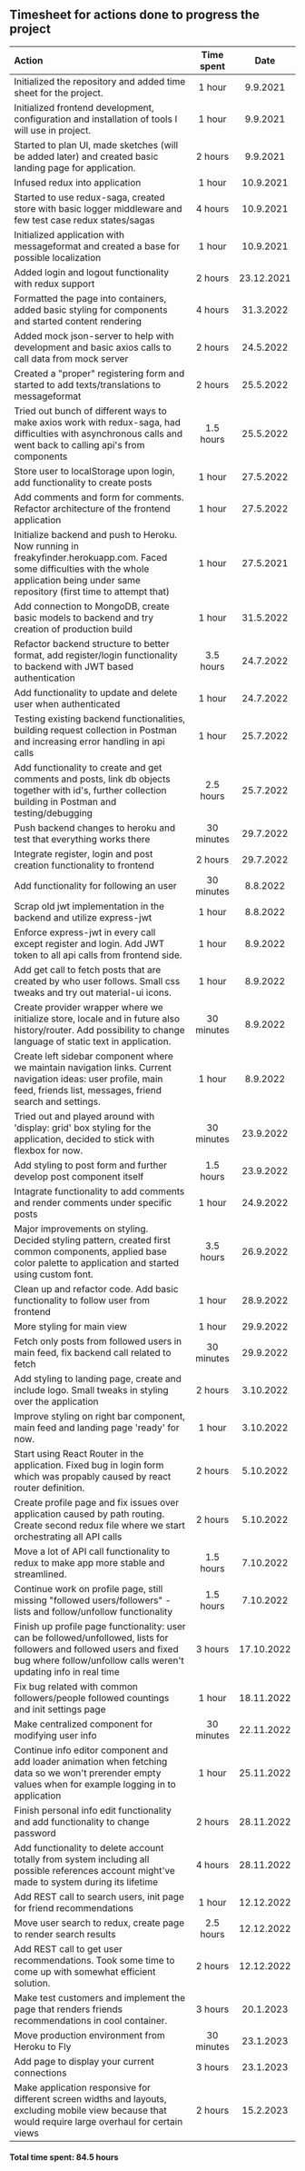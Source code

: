 ## Timesheet for actions done to progress the project

| Action                                                                                                                                                                                        | Time spent |    Date    |
| :-------------------------------------------------------------------------------------------------------------------------------------------------------------------------------------------- | :--------: | :--------: |
| Initialized the repository and added time sheet for the project.                                                                                                                              |   1 hour   |  9.9.2021  |
| Initialized frontend development, configuration and installation of tools I will use in project.                                                                                              |   1 hour   |  9.9.2021  |
| Started to plan UI, made sketches (will be added later) and created basic landing page for application.                                                                                       |  2 hours   |  9.9.2021  |
| Infused redux into application                                                                                                                                                                |   1 hour   | 10.9.2021  |
| Started to use redux-saga, created store with basic logger middleware and few test case redux states/sagas                                                                                    |  4 hours   | 10.9.2021  |
| Initialized application with messageformat and created a base for possible localization                                                                                                       |   1 hour   | 10.9.2021  |
| Added login and logout functionality with redux support                                                                                                                                       |  2 hours   | 23.12.2021 |
| Formatted the page into containers, added basic styling for components and started content rendering                                                                                          |  4 hours   | 31.3.2022  |
| Added mock json-server to help with development and basic axios calls to call data from mock server                                                                                           |  2 hours   | 24.5.2022  |
| Created a "proper" registering form and started to add texts/translations to messageformat                                                                                                    |  2 hours   | 25.5.2022  |
| Tried out bunch of different ways to make axios work with redux-saga, had difficulties with asynchronous calls and went back to calling api's from components                                 | 1.5 hours  | 25.5.2022  |
| Store user to localStorage upon login, add functionality to create posts                                                                                                                      |   1 hour   | 27.5.2022  |
| Add comments and form for comments. Refactor architecture of the frontend application                                                                                                         |   1 hour   | 27.5.2022  |
| Initialize backend and push to Heroku. Now running in freakyfinder.herokuapp.com. Faced some difficulties with the whole application being under same repository (first time to attempt that) |   1 hour   | 27.5.2021  |
| Add connection to MongoDB, create basic models to backend and try creation of production build                                                                                                |   1 hour   | 31.5.2022  |
| Refactor backend structure to better format, add register/login functionality to backend with JWT based authentication                                                                        | 3.5 hours  | 24.7.2022  |
| Add functionality to update and delete user when authenticated                                                                                                                                |   1 hour   | 24.7.2022  |
| Testing existing backend functionalities, building request collection in Postman and increasing error handling in api calls                                                                   |   1 hour   | 25.7.2022  |
| Add functionality to create and get comments and posts, link db objects together with id's, further collection building in Postman and testing/debugging                                      | 2.5 hours  | 25.7.2022  |
| Push backend changes to heroku and test that everything works there                                                                                                                           | 30 minutes | 29.7.2022  |
| Integrate register, login and post creation functionality to frontend                                                                                                                         |  2 hours   | 29.7.2022  |
| Add functionality for following an user                                                                                                                                                       | 30 minutes |  8.8.2022  |
| Scrap old jwt implementation in the backend and utilize express-jwt                                                                                                                           |   1 hour   |  8.8.2022  |
| Enforce express-jwt in every call except register and login. Add JWT token to all api calls from frontend side.                                                                               |   1 hour   |  8.9.2022  |
| Add get call to fetch posts that are created by who user follows. Small css tweaks and try out material-ui icons.                                                                             |   1 hour   |  8.9.2022  |
| Create provider wrapper where we initialize store, locale and in future also history/router. Add possibility to change language of static text in application.                                | 30 minutes |  8.9.2022  |
| Create left sidebar component where we maintain navigation links. Current navigation ideas: user profile, main feed, friends list, messages, friend search and settings.                      |   1 hour   |  8.9.2022  |
| Tried out and played around with 'display: grid' box styling for the application, decided to stick with flexbox for now.                                                                      | 30 minutes | 23.9.2022  |
| Add styling to post form and further develop post component itself                                                                                                                            | 1.5 hours  | 23.9.2022  |
| Intagrate functionality to add comments and render comments under specific posts                                                                                                              |   1 hour   | 24.9.2022  |
| Major improvements on styling. Decided styling pattern, created first common components, applied base color palette to application and started using custom font.                             | 3.5 hours  | 26.9.2022  |
| Clean up and refactor code. Add basic functionality to follow user from frontend                                                                                                              |   1 hour   | 28.9.2022  |
| More styling for main view                                                                                                                                                                    |   1 hour   | 29.9.2022  |
| Fetch only posts from followed users in main feed, fix backend call related to fetch                                                                                                          | 30 minutes | 29.9.2022  |
| Add styling to landing page, create and include logo. Small tweaks in styling over the application                                                                                            |  2 hours   | 3.10.2022  |
| Improve styling on right bar component, main feed and landing page 'ready' for now.                                                                                                           |   1 hour   | 3.10.2022  |
| Start using React Router in the application. Fixed bug in login form which was propably caused by react router definition.                                                                    |  2 hours   | 5.10.2022  |
| Create profile page and fix issues over application caused by path routing. Create second redux file where we start orchestrating all API calls                                               |  2 hours   | 5.10.2022  |
| Move a lot of API call functionality to redux to make app more stable and streamlined.                                                                                                        | 1.5 hours  | 7.10.2022  |
| Continue work on profile page, still missing "followed users/followers" -lists and follow/unfollow functionality                                                                              | 1.5 hours  | 7.10.2022  |
| Finish up profile page functionality: user can be followed/unfollowed, lists for followers and followed users and fixed bug where follow/unfollow calls weren't updating info in real time    |  3 hours   | 17.10.2022 |
| Fix bug related with common followers/people followed countings and init settings page                                                                                                        |   1 hour   | 18.11.2022 |
| Make centralized component for modifying user info                                                                                                                                            | 30 minutes | 22.11.2022 |
| Continue info editor component and add loader animation when fetching data so we won't prerender empty values when for example logging in to application                                      |   1 hour   | 25.11.2022 |
| Finish personal info edit functionality and add functionality to change password                                                                                                              |  2 hours   | 28.11.2022 |
| Add functionality to delete account totally from system including all possible references account might've made to system during its lifetime                                                 |  4 hours   | 28.11.2022 |
| Add REST call to search users, init page for friend recommendations                                                                                                                           |   1 hour   | 12.12.2022 |
| Move user search to redux, create page to render search results                                                                                                                               | 2.5 hours  | 12.12.2022 |
| Add REST call to get user recommendations. Took some time to come up with somewhat efficient solution.                                                                                        |  2 hours   | 12.12.2022 |
| Make test customers and implement the page that renders friends recommendations in cool container.                                                                                            |  3 hours   | 20.1.2023  |
| Move production environment from Heroku to Fly                                                                                                                                                | 30 minutes | 23.1.2023  |
| Add page to display your current connections                                                                                                                                                  |  3 hours   | 23.1.2023  |
| Make application responsive for different screen widths and layouts, excluding mobile view because that would require large overhaul for certain views                                        |  2 hours   | 15.2.2023  |

#### Total time spent: 84.5 hours
